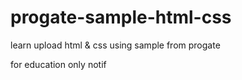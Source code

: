 # progate-sample-html-css

learn upload html & css using sample from progate

for education only
notif
